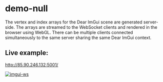 # demo-null

The vertex and index arrays for the Dear ImGui scene are generated server-side. The arrays are streamed to the WebSocket clients and rendered in the browser using WebGL. There can be multiple clients connected simultaneously to the same server sharing the same Dear ImGui context.

## Live example:

http://85.90.246.132:5001/

<a href="https://i.imgur.com/NPAi0r4.png" target="_blank">![imgui-ws](https://i.imgur.com/NPAi0r4.png)</a>
